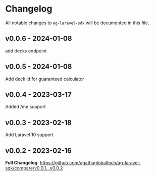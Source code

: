 # Changelog

All notable changes to `ag-laravel-sdk` will be documented in this file.

## v0.0.6 - 2024-01-08

add decks endpoint

## v0.0.5 - 2024-01-08

Add deck id for guaranteed calculator

## v0.0.4 - 2023-03-17

Added /me support

## v0.0.3 - 2023-02-18

Add Laravel 10 support

## v0.0.2 - 2023-02-16

**Full Changelog**: https://github.com/agathaglobaltech/ag-laravel-sdk/compare/v0.0.1...v0.0.2
